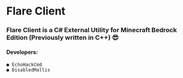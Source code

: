 # Flare Client
### **Flare Client is a C# External Utility for Minecraft Bedrock Edition (Previously written in C++) :sunglasses:** 

#### Developers:

```
● EchoHackCmd
● DisabledMallis
```

